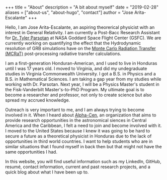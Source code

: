 +++
title = "About"
description = "A bit about myself"
date = "2019-02-28"
aliases = ["about-us", "about-hugo", "contact"]
author = "Jose Arita-Escalante"
+++

Hello, I am Jose Arita-Escalante, an aspiring theorerical physicist with an interest in General Relativity. I am currently a Post-Bacc Research Assistant for [Dr. Tyler Parsotan](https://science.gsfc.nasa.gov/sed/bio/tmpataki) at NASA Goddard 
Space Flight Center (GSFC). We are currently working on quantifying the effect that the Hydrodynamic resolution of GRB simulations have on the [Monte Carlo Radiation Transfer (MCRaT)](https://github.com/parsotat/ProcessMCRaT) post-processing 
radiative transfer calculations.

I am a first-generation Honduran-American, and I used to live in Honduras until I was 17 years old. I moved to Virginia, and did my undegraduate studies in Virginia Commonwealth University. I got a B.S. in Physics and a 
B.S. in Mathematical Sciences. I am taking a gap year from my studies while working with Dr. Parsotan. Next year, I will be a Physics Master's student in the Fisk-Vanderbilt Master's-to-PhD Program. My ultimate goal is to 
become a researcher and professor, not only to create science but also spread my accrued knowledge. 

Outreach is very important to me, and I am always trying to become involved in it. When I heard about [Alpha-Cen](https://astro.alphacen.org/en/), an organization that aims to provide research opportunities in the 
astronomical siences in Central America and the Caribbean, I felt a need to join and become involved with it. I moved to the United States because I knew it was going to be hard to secure a future as a theoretical physicist 
in Honduras due to the lack of opportunities in third world countries. I want to help students who are in similar situations that I found myself in back then but that might not have the same opportunities I had. 

In this website, you will find useful information such as my LinkedIn, GitHub, resumé, contact information, current and past research projects, and a quick blog about what I have been up to.
